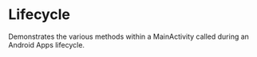 Lifecycle
=========

Demonstrates the various methods within a MainActivity called during an Android Apps lifecycle.
